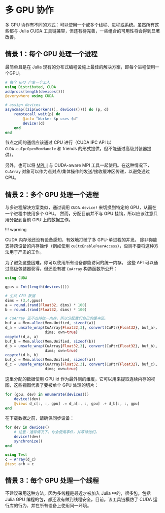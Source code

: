 # 多 GPU 协作

多 GPU 协作有不同的方式：可以使用一个或多个线程、进程或系统。虽然所有这些都与 Julia CUDA 工具链兼容，但还有待完善，一些组合的可用性将会得到显著改善。


## 情景 1：每个 GPU 处理一个进程

最简单且是在 Julia 现有的分布式编程设施上最佳的解决方案，即每个进程使用一个GPU。

```julia
# 每个 GPU 产生一个工人
using Distributed, CUDA
addprocs(length(devices()))
@everywhere using CUDA

# assign devices
asyncmap((zip(workers(), devices()))) do (p, d)
    remotecall_wait(p) do
        @info "Worker $p uses $d"
        device!(d)
    end
end
```

节点之间的通信应该通过 CPU 进行（CUDA IPC API 以 `CUDA.cuIpcOpenMemHandle` 和 friends 的形式提供，但不能通过高级封装器提供）。

另外，也可以将 [MPI.jl](https://github.com/JuliaParallel/MPI.jl) 与 CUDA-aware MPI 工具一起使用。在这种情况下，`CuArray` 对象可以作为点对点/集体操作的发送/接收缓冲区传递，以避免通过CPU。


## 情景 2：多个 GPU 处理一个进程

与多进程解决方案类似，通过调用 `CUDA.device!` 来切换到特定的 GPU，从而在一个进程中使用多个 GPU。
然而，分配目前并不与 GPU 挂钩，所以应该注意只用分配到当前 GPU 上的数据工作。

!!! warning

   CUDA 内存池还没有设备感知，有效地打破了多 GPU-单进程的并发。
   除非你能支持跨设备的内存操作（例如使用 `cuCtxEnablePeerAccess`），否则不要将这种方法用于严肃的工作。

为了避免这些困难，你可以使用所有设备都能访问的统一内存。
这些 API 可以通过高级包装器获得，但还没有被 `CuArray` 构造函数所公开：

```julia
using CUDA

gpus = Int(length(devices()))

# 生成 CPU 数据
dims = (3,4,gpus)
a = round.(rand(Float32, dims) * 100)
b = round.(rand(Float32, dims) * 100)

# CuArray 还不支持统一内存，所以分配我们自己的缓冲区。
buf_a = Mem.alloc(Mem.Unified, sizeof(a))
d_a = unsafe_wrap(CuArray{Float32,3}, convert(CuPtr{Float32}, buf_a),
                  dims; own=true)
copyto!(d_a, a)
buf_b = Mem.alloc(Mem.Unified, sizeof(b))
d_b = unsafe_wrap(CuArray{Float32,3}, convert(CuPtr{Float32}, buf_b),
                  dims; own=true)
copyto!(d_b, b)
buf_c = Mem.alloc(Mem.Unified, sizeof(a))
d_c = unsafe_wrap(CuArray{Float32,3}, convert(CuPtr{Float32}, buf_c),
                  dims; own=true)
```

这里分配的数据使用 GPU id 作为最外侧的维度，它可以用来提取连续内存的视图，这些视图代表了要被单个 GPU 处理的切片：

```julia
for (gpu, dev) in enumerate(devices())
    device!(dev)
    @views d_c[:, :, gpu] .= d_a[:, :, gpu] .+ d_b[:, :, gpu]
end
```

在下载数据之前，请确保同步设备：

```julia
for dev in devices()
    # 注意：通常情况下，你会使用事件，并等待他们。
    device!(dev)
    synchronize()
end

using Test
c = Array(d_c)
@test a+b ≈ c
```


## 情景 3：每个 GPU 处理一个线程

不建议采用这种方法，因为多线程是最近才被加入 Julia 中的，很多包，包括 Julia GPU 编程的包，都还没有做到线程安全。目前，该工具链模仿了 CUDA 运行库的行为，并在所有设备上使用同一环境。
